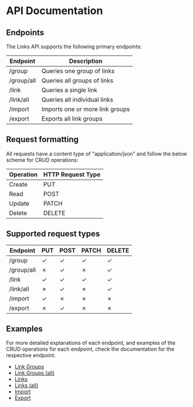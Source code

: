 # API Documentation

## Endpoints

The Links API supports the following primary endpoints:

| Endpoint   | Description                     |
|------------|---------------------------------|
| /group     | Queries one group of links      |
| /group/all | Queries all groups of links     |
| /link      | Queries a single link           |
| /link/all  | Queries all individual links    |
| /import    | Imports one or more link groups |
| /export    | Exports all link groups         |

## Request formatting

All requests have a content type of "application/json" and follow the below scheme for CRUD operations:

| Operation | HTTP Request Type |
|-----------|-------------------|
| Create    | PUT               |
| Read      | POST              |
| Update    | PATCH             |
| Delete    | DELETE            |

## Supported request types

| Endpoint   | PUT       | POST    | PATCH   | DELETE  |
|------------|-----------|---------|---------|---------|
| /group     | &check;   | &check; | &check; | &check; |
| /group/all | &cross;   | &check; | &cross; | &check; |
| /link      | &check;   | &check; | &check; | &check; |
| /link/all  | &cross;   | &check; | &cross; | &check; |
| /import    | &check;   | &cross; | &cross; | &cross; |
| /export    | &cross;   | &check; | &cross; | &cross; |

## Examples

For more detailed explanations of each endpoint, and examples of the CRUD operations for each endpoint, check the documentation for the respective endpoint.

- [Link Groups](group/README.md)
- [Link Groups (all)](group/all/README.md)
- [Links](links/README.md)
- [Links (all)](links/all/README.md)
- [Import](import/README.md)
- [Export](export/README.md)
